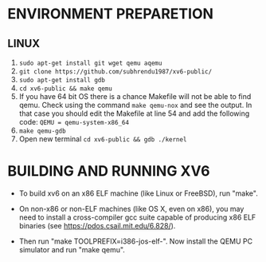 # ENVIRONMENT PREPARETION
 ## LINUX
 1. `sudo apt-get install git wget qemu aqemu`
 1. `git clone https://github.com/subhrendu1987/xv6-public/`
 1. `sudo apt-get install gdb`
 1. `cd xv6-public && make qemu`
 1. If you have 64 bit OS there is a chance Makefile will not be able to find qemu.
 	Check using the command `make qemu-nox` and see the output.
  In that case you should edit the Makefile at line 54 and add the following code:
     `QEMU = qemu-system-x86_64`
 1. `make qemu-gdb`
 1. Open new terminal
  `cd xv6-public && gdb ./kernel`
  
# BUILDING AND RUNNING XV6

* To build xv6 on an x86 ELF machine (like Linux or FreeBSD), run "make".

* On non-x86 or non-ELF machines (like OS X, even on x86), you may need to install a cross-compiler gcc suite capable of producing x86 ELF binaries (see https://pdos.csail.mit.edu/6.828/).

* Then run "make TOOLPREFIX=i386-jos-elf-". Now install the QEMU PC simulator and run "make qemu".


